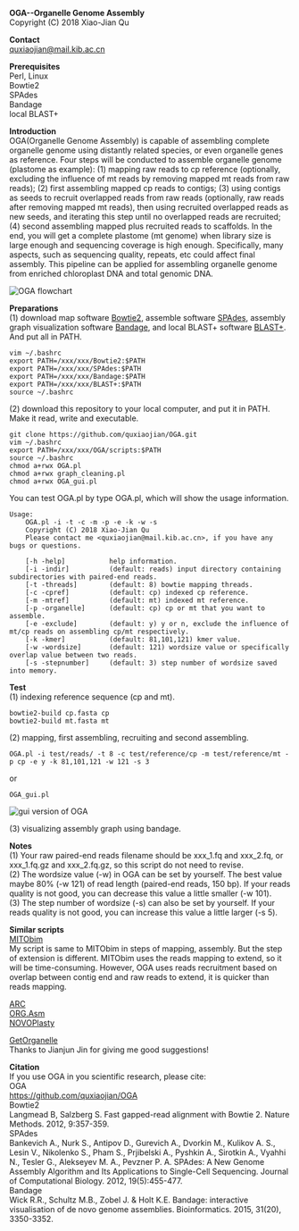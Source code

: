**OGA--Organelle Genome Assembly**<br />
Copyright (C) 2018 Xiao-Jian Qu<br />

**Contact**<br />
quxiaojian@mail.kib.ac.cn<br />

**Prerequisites**<br />
Perl, Linux<br />
Bowtie2<br />
SPAdes<br />
Bandage<br />
local BLAST+<br />

**Introduction**<br />
OGA(Organelle Genome Assembly) is capable of assembling complete organelle genome using distantly related species, or even organelle genes as reference. Four steps will be conducted to assemble organelle genome (plastome as example): (1) mapping raw reads to cp reference (optionally, excluding the influence of mt reads by removing mapped mt reads from raw reads); (2) first assembling mapped cp reads to contigs; (3) using contigs as seeds to recruit overlapped reads from raw reads (optionally, raw reads after removing mapped mt reads), then using recruited overlapped reads as new seeds, and iterating this step until no overlapped reads are recruited; (4) second assembling mapped plus recruited reads to scaffolds. In the end, you will get a complete plastome (mt genome) when library size is large enough and sequencing coverage is high enough. Specifically, many aspects, such as sequencing quality, repeats, etc could affect final assembly. This pipeline can be applied for assembling organelle genome from enriched chloroplast DNA and total genomic DNA.<br />

![OGA flowchart](https://github.com/quxiaojian/OGA/blob/master/OGA.png)

**Preparations**<br />
(1) download map software [Bowtie2](http://bowtie-bio.sourceforge.net/bowtie2/index.shtml), assemble software [SPAdes](http://cab.spbu.ru/software/spades/), assembly graph visualization software [Bandage](https://github.com/rrwick/Bandage), and local BLAST+ software [BLAST+](https://blast.ncbi.nlm.nih.gov/Blast.cgi?CMD=Web&PAGE_TYPE=BlastDocs&DOC_TYPE=Download). And put all in PATH.<br />
```
vim ~/.bashrc
export PATH=/xxx/xxx/Bowtie2:$PATH
export PATH=/xxx/xxx/SPAdes:$PATH
export PATH=/xxx/xxx/Bandage:$PATH
export PATH=/xxx/xxx/BLAST+:$PATH
source ~/.bashrc
```
(2) download this repository to your local computer, and put it in PATH. Make it read, write and executable.<br />
```
git clone https://github.com/quxiaojian/OGA.git
vim ~/.bashrc
export PATH=/xxx/xxx/OGA/scripts:$PATH
source ~/.bashrc
chmod a+rwx OGA.pl
chmod a+rwx graph_cleaning.pl
chmod a+rwx OGA_gui.pl
```

You can test OGA.pl by type OGA.pl, which will show the usage information.<br />
```
Usage:
    OGA.pl -i -t -c -m -p -e -k -w -s
    Copyright (C) 2018 Xiao-Jian Qu
    Please contact me <quxiaojian@mail.kib.ac.cn>, if you have any bugs or questions.

    [-h -help]           help information.
    [-i -indir]          (default: reads) input directory containing subdirectories with paired-end reads.
    [-t -threads]        (default: 8) bowtie mapping threads.
    [-c -cpref]          (default: cp) indexed cp reference.
    [-m -mtref]          (default: mt) indexed mt reference.
    [-p -organelle]      (default: cp) cp or mt that you want to assemble.
    [-e -exclude]        (default: y) y or n, exclude the influence of mt/cp reads on assembling cp/mt respectively.
    [-k -kmer]           (default: 81,101,121) kmer value.
    [-w -wordsize]       (default: 121) wordsize value or specifically overlap value between two reads.
    [-s -stepnumber]     (default: 3) step number of wordsize saved into memory.
```

**Test**<br />
(1) indexing reference sequence (cp and mt).<br />
```
bowtie2-build cp.fasta cp
bowtie2-build mt.fasta mt
```
(2) mapping, first assembling, recruiting and second assembling.<br />
```
OGA.pl -i test/reads/ -t 8 -c test/reference/cp -m test/reference/mt -p cp -e y -k 81,101,121 -w 121 -s 3
```
or
```
OGA_gui.pl
```
![gui version of OGA](https://github.com/quxiaojian/OGA/blob/master/OGA_gui.png)

(3) visualizing assembly graph using bandage.<br />

**Notes**<br />
(1) Your raw paired-end reads filename should be xxx_1.fq and xxx_2.fq, or xxx_1.fq.gz and xxx_2.fq.gz, so this script do not need to revise.<br />
(2) The wordsize value (-w) in OGA can be set by yourself. The best value maybe 80% (-w 121) of read length (paired-end reads, 150 bp). If your reads quality is not good, you can decrease this value a little smaller (-w 101).<br />
(3) The step number of wordsize (-s) can also be set by yourself. If your reads quality is not good, you can increase this value a little larger (-s 5).

**Similar scripts**<br />
[MITObim](https://github.com/chrishah/MITObim)<br />
My script is same to MITObim in steps of mapping, assembly. But the step of extension is different. MITObim uses the reads mapping to extend, so it will be time-consuming. However, OGA uses reads recruitment based on overlap between contig end and raw reads to extend, it is quicker than reads mapping.

[ARC](https://github.com/ibest/ARC)<br />
[ORG.Asm](https://git.metabarcoding.org/org-asm/org-asm/wikis/home)<br />
[NOVOPlasty](https://github.com/ndierckx/NOVOPlasty)<br />

[GetOrganelle](https://github.com/Kinggerm/GetOrganelle)<br />
Thanks to Jianjun Jin for giving me good suggestions!

**Citation**<br />
If you use OGA in you scientific research, please cite:<br />
OGA<br />
https://github.com/quxiaojian/OGA<br />
Bowtie2<br />
Langmead B, Salzberg S. Fast gapped-read alignment with Bowtie 2. Nature Methods. 2012, 9:357-359.<br />
SPAdes<br />
Bankevich A., Nurk S., Antipov D., Gurevich A., Dvorkin M., Kulikov A. S., Lesin V., Nikolenko S., Pham S., Prjibelski A., Pyshkin A., Sirotkin A., Vyahhi N., Tesler G., Alekseyev M. A., Pevzner P. A. SPAdes: A New Genome Assembly Algorithm and Its Applications to Single-Cell Sequencing. Journal of Computational Biology. 2012, 19(5):455-477.<br />
Bandage<br />
Wick R.R., Schultz M.B., Zobel J. & Holt K.E. Bandage: interactive visualisation of de novo genome assemblies. Bioinformatics. 2015, 31(20), 3350-3352.<br />

